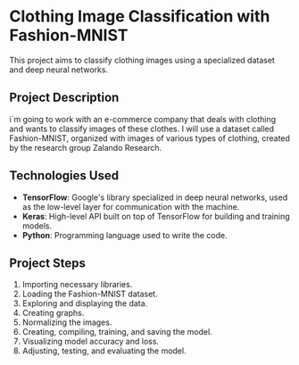 # Clothing Image Classification with Fashion-MNIST

This project aims to classify clothing images using a specialized dataset and deep neural networks.

## Project Description

i`m going to work with an e-commerce company that deals with clothing and wants to classify images of these clothes. I will use a dataset called Fashion-MNIST, organized with images of various types of clothing, created by the research group Zalando Research.

## Technologies Used

- **TensorFlow**: Google's library specialized in deep neural networks, used as the low-level layer for communication with the machine.
- **Keras**: High-level API built on top of TensorFlow for building and training models.
- **Python**: Programming language used to write the code.

## Project Steps

1. Importing necessary libraries.
2. Loading the Fashion-MNIST dataset.
3. Exploring and displaying the data.
4. Creating graphs.
5. Normalizing the images.
6. Creating, compiling, training, and saving the model.
7. Visualizing model accuracy and loss.
8. Adjusting, testing, and evaluating the model.



